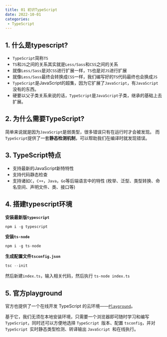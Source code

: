 ```yaml
---
title: 01 初识TypeScript
date: 2022-10-01
categories: 
 - TypeScript
---
```


## 1. 什么是typescript?

- `TypeScript`简称`TS`
- `TS`和`JS`之间的关系其实就是`Less/Sass`和`CSS`之间的关系
- 就像`Less/Sass`是对`CSS`进行扩展一样，`TS`也是对`JS`进行扩展
- 就像`Less/Sass`最终会转换成`CSS`一样，我们编写好的`TS`代码最终也会换成`JS`
- `TypeScript`是JavaScript的超集，因为它扩展了`JavaScript`，有`JavaScript`没有的东西。
- 硬要以父子类关系来说的话，`TypeScript`是`JavaScript`子类，继承的基础上去扩展。

## 2. 为什么需要TypeScript?

简单来说就是因为`JavaScript`是弱类型，很多错误只有在运行时才会被发现。
而`TypeScript`提供了一套**静态检测机制**，可以帮助我们在编译时就发现错误。

## 3. TypeScript特点

- 支持最新的JavaScript新特特性
- 支持代码静态检查
- 支持诸如`C`，`C++`，`Java`，`Go`等后端语言中的特性 (枚举、泛型、类型转换、命名空间、声明文件、类、接口等)

## 4. 搭建typescript环境

**安装最新版`typescript`**

```js
npm i -g typescript
```

**安装`ts-node`**

```js
npm i -g ts-node
```

**生成配置文件`tsconfig.json`**

```js
tsc --init
```

然后新建`index.ts`，输入相关代码，然后执行 `ts-node index.ts`

## 5. 官方playground

官方也提供了一个在线开发 TypeScript 的云环境——[`Playground`](https://www.typescriptlang.org/zh/play)。

基于它，我们无须在本地安装环境，只需要一个浏览器即可随时学习和编写 `TypeScript`，同时还可以方便地选择 `TypeScript `版本、配置 `tsconfig`，并对 `TypeScript `实时静态类型检测、转译输出 `JavaScript `和在线执行。

